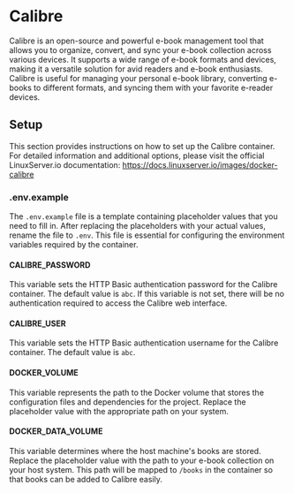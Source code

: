 # Calibre

Calibre is an open-source and powerful e-book management tool that allows you to organize, convert, and sync your e-book collection across various devices. It supports a wide range of e-book formats and devices, making it a versatile solution for avid readers and e-book enthusiasts. Calibre is useful for managing your personal e-book library, converting e-books to different formats, and syncing them with your favorite e-reader devices.

## Setup

This section provides instructions on how to set up the Calibre container. For detailed information and additional options, please visit the official LinuxServer.io documentation: https://docs.linuxserver.io/images/docker-calibre

### .env.example

The `.env.example` file is a template containing placeholder values that you need to fill in. After replacing the placeholders with your actual values, rename the file to `.env`. This file is essential for configuring the environment variables required by the container.

#### CALIBRE_PASSWORD

This variable sets the HTTP Basic authentication password for the Calibre container. The default value is `abc`. If this variable is not set, there will be no authentication required to access the Calibre web interface.

#### CALIBRE_USER

This variable sets the HTTP Basic authentication username for the Calibre container. The default value is `abc`.

#### DOCKER_VOLUME

This variable represents the path to the Docker volume that stores the configuration files and dependencies for the project. Replace the placeholder value with the appropriate path on your system.

#### DOCKER_DATA_VOLUME

This variable determines where the host machine's books are stored. Replace the placeholder value with the path to your e-book collection on your host system. This path will be mapped to `/books` in the container so that books can be added to Calibre easily.
